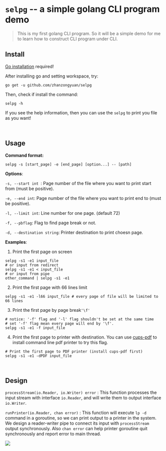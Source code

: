 # `selpg` -- a simple golang CLI program demo

> This is my first golang CLI program. So it will be a simple demo for me to learn how to construct CLI program under CLI.

## Install

[Go installation](https://golang.org/doc/install) required!

After installing go and setting workspace, try:

```shell
go get -u github.com/zhanzongyuan/selpg
```

Then, check if install the command:

```shell
selpg -h
```

If you see the help information, then you can use the `selpg` to print you file as you want!

<br>

## Usage

**Command format:**

```
selpg -s [start_page] -e [end_page] [option...] -- [path]
```

**Options**:

`-s, --start int `: Page number of the file where you want to print start from (must be positive).

`-e, --end int`: Page number of the file where you want to print end to (must be positive).

`-l, --limit int`: Line number for one page. (default 72)

`-f, --pbflag`: Flag to find page break or not.

`-d, --destination string`: Printer destination to print choesn page.

**Examples**:

1. Print the first page on screen

```shell
selpg -s1 -e1 input_file
# or input from redirect
selpg -s1 -e1 < input_file
# or input from pipe
other_command | selpg -s1 -e1
```

2. Print the first page with 66 lines limit

```shell
selpg -s1 -e1 -l66 input_file # every page of file will be limited to 66 lines
```

3. Print the first page by page break`'\f'`

```shell
# notice: '-f' flag and '-l' flag shouldn't be set at the same time
# set '-f' flag mean every page will end by '\f'.
selpg -s1 -e1 -f input_file
```

4. Print the first page to printer with destination. You can use [cups-pdf](http://terokarvinen.com/2011/print-pdf-from-command-line-cups-pdf-lpr-p-pdf) to install command line pdf printer to try this flag.

```shell
# Print the first page to PDF printer (install cups-pdf first)
selpg -s1 -e1 -dPDF input_file 
```

<br>

## Design

`processStream(io.Reader, io.Writer) error` : This function processes the input stream with interface `io.Reader`, and will write them to output interface `io.Writer`.

`runPrinter(io.Reader, chan error)` : This function will execute `lp -d` command in a goroutine, so we can print output to a printer in the system. We design a reader-writer pipe to connect its input with `processStream` output synchronously. Also `chan error` can help printer goroutine quit synchronously and report error to main thread.

![](http://pg2vkewkk.bkt.clouddn.com/18-10-11/53247950.jpg)

